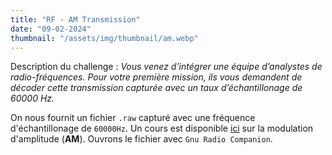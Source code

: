 ```yaml
---
title: "RF - AM Transmission"
date: "09-02-2024"
thumbnail: "/assets/img/thumbnail/am.webp"
---
```

Description du challenge : 
*Vous venez d’intégrer une équipe d’analystes de radio-fréquences. Pour votre première mission, ils vous demandent de décoder cette transmission capturée avec un taux d’échantillonage de 60000 Hz.*

On nous fournit un fichier `.raw` capturé avec une fréquence d'échantillonage de `60000Hz`.
Un cours est disponible [ici](../../Mini-cours/Modulation/AM.md) sur la modulation d'amplitude (**AM**). 
Ouvrons le fichier avec `Gnu Radio Companion`. 
